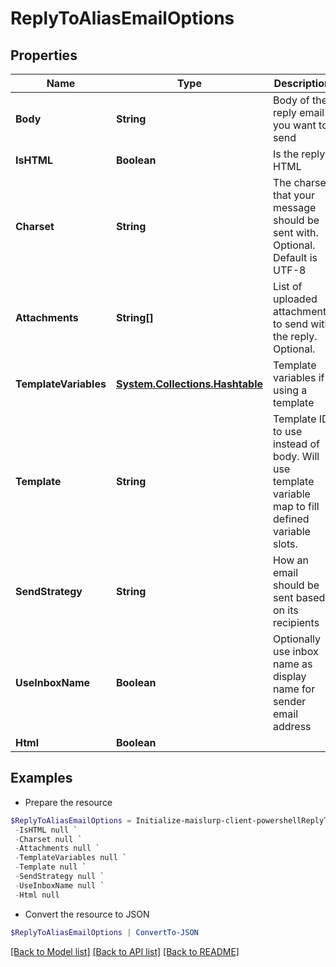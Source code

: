 # ReplyToAliasEmailOptions
## Properties

Name | Type | Description | Notes
------------ | ------------- | ------------- | -------------
**Body** | **String** | Body of the reply email you want to send | 
**IsHTML** | **Boolean** | Is the reply HTML | 
**Charset** | **String** | The charset that your message should be sent with. Optional. Default is UTF-8 | [optional] 
**Attachments** | **String[]** | List of uploaded attachments to send with the reply. Optional. | [optional] 
**TemplateVariables** | [**System.Collections.Hashtable**](SystemCollectionsHashtable) | Template variables if using a template | [optional] 
**Template** | **String** | Template ID to use instead of body. Will use template variable map to fill defined variable slots. | [optional] 
**SendStrategy** | **String** | How an email should be sent based on its recipients | [optional] 
**UseInboxName** | **Boolean** | Optionally use inbox name as display name for sender email address | [optional] 
**Html** | **Boolean** |  | [optional] 

## Examples

- Prepare the resource
```powershell
$ReplyToAliasEmailOptions = Initialize-maislurp-client-powershellReplyToAliasEmailOptions  -Body null `
 -IsHTML null `
 -Charset null `
 -Attachments null `
 -TemplateVariables null `
 -Template null `
 -SendStrategy null `
 -UseInboxName null `
 -Html null
```

- Convert the resource to JSON
```powershell
$ReplyToAliasEmailOptions | ConvertTo-JSON
```

[[Back to Model list]](../README#documentation-for-models) [[Back to API list]](../README#documentation-for-api-endpoints) [[Back to README]](../README)

